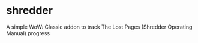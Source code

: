 # shredder
A simple WoW: Classic addon to track The Lost Pages (Shredder Operating Manual) progress
